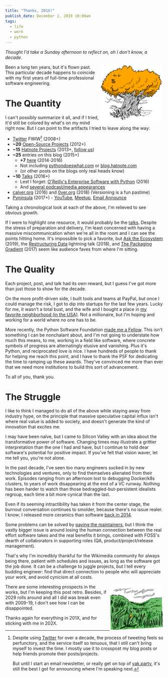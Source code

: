 ```yaml
---
title: "Thanks, 201X!"
publish_date: December 2, 2019 10:00am
tags:
  - life
  - work
  - python
---
```


_Thought I'd take a Sunday afternoon to reflect on, oh I don't know, a decade._

<img align="right" width="40%" src="/uploads/illo/legatree_med.png">
Been a long ten years, but it's flown past. This particular decade
happens to coincide with my first years of full-time professional
software engineering.

# The Quantity

I can't possibly summarize it all, and if I tried, it'd still be
colored by what's on my mind right now. But I can point to the
artifacts I tried to leave along the way:

- [Twitter](https://twitter.com/mhashemi) FWIW[^1] (2008+)
- **~20** [Open-Source Projects](/open_source_projects.html) (2012+)
- **~15** [Hatnote Projects](/hatnote_projects.html) (2013+, [follow us](https://twitter.com/hatnotable))
- **~25** entries on this blog (2015+)
  - **+7** [here](https://medium.com/paypal-engineering/tagged/python) (2014-2016)
  - Not including [pythondoeswhat.com](https://www.pythondoeswhat.com/) or [blog.hatnote.com](https://blog.hatnote.com/)
  - (or other posts on the blogs only real heads know)
- **~10** [Talks](/talks.html) (2016+)
  - Lest I forget: [O'Reilly's Enterprise Software with Python](http://shop.oreilly.com/product/0636920047346.do?code=authd) (2016)
  - And [several podcast/media appearances](/appearances.html)
- [calver.org](https://calver.org/) (2016) and [0ver.org](https://0ver.org/) (2018) (Versioning is a fun pastime)
- [Pyninsula](https://pyninsula.org/) (2017+) - [YouTube](https://www.youtube.com/c/Pyninsula), [Meetup](https://www.meetup.com/Pyninsula-Python-Peninsula-Meetup/), [Email Announce](https://mail.python.org/mailman3/lists/pyninsula-announce.python.org/)

Taking a chronological look at each of the above, I'm relieved to see
obvious growth.

If I were to highlight one resource, it would probably be the
[talks](/talks.html). Despite the stress of preparation and delivery, I'm least
concerned with having a massive miscommunication when we're all in the
room and I can see the points hitting home. It's impossible to pick a
favorite, but [Ask the
Ecosystem](/talks.html#ask-the-ecosystem-lessons-from-350-foss-python-applications)
(2019), the [Restructuring
Data](/talks.html#restructuring-data-in-python) lightning talk (2018),
and [The Packaging
Gradient](https://www.youtube.com/watch?v=iLVNWfPWAC8) (2017) seem
like audience faves from where I'm sitting.

# The Quality

Each project, post, and talk had its own reward, but I guess I've got
more than just those to show for the decade.

On the more profit-driven side, I built tools and teams at PayPal, but
once I could manage the risk, I got to dip into startups for the last
few years. Lucky for me, it wasn't a total bust, and the wife and I
bought a place in [my favorite neighborhood (in the
USA)](https://en.wikipedia.org/wiki/Japantown,_San_Jose). Not a
millionaire, but I'm hoping and working for a world where no one has
to be.

More recently, the Python Software Foundation [made me a
Fellow](http://pyfound.blogspot.com/2019/11/python-software-foundation-fellow.html). This
isn't something I can be nonchalant about, and I'm not going to
understate how much this means, to me, working in a field like
software, where concrete symbols of progress are alternatingly elusive
and vanishing. Plus it's Python, and reciprocated love is nice. I have
hundreds of people to thank for helping me reach this point, and I
have to thank the PSF for dedicating the time to ramping up these
awards. They've convinced me more than ever that we need more
institutions to build this sort of advancement.

To all of you, thank you.

# The Struggle

I like to think I managed to do all of the above while staying away
from industry hype, on the principle that massive speculative capital
influx isn't where real value is added to society, and doesn't
generate the kind of innovation that excites me.

I may have been naïve, but I came to Silicon Valley with an idea
about the transformative power of software. Changing times may
illustrate a grittier interpretation than the one I had and have, but
I continue to hold dear software's potential for positive impact. If
you've felt that vision waver, let me tell you, you're not alone.

In the past decade, I've seen too many engineers sucked in by new
technologies and ventures, only to find themselves alienated from
their work. Episodes ranging from an afternoon lost to debugging
Docker/k8s clusters, to years of work disappearing at the end of a VC
runway. Nothing has been harder to watch than those
bedraggled-but-persistent idealists regroup, each time a bit more
cynical than the last.

Even if its seeming intractibility has taken it from the center stage,
the burnout conversation continues to smolder, because there's no
issue realer. I know; I released more ceramics than software [back in
2014](https://www.flickr.com/photos/mahmoudhashemi/albums/72157648555341327).

Some problems can be solved by [paying the
maintainers](https://opensource.com/article/18/9/its-time-pay-maintainers),
but I think the vastly bigger issue is around losing the human
connection between the real effort software takes and the real
benefits it brings, combined with FOSS's dearth of collaborators in
supporting roles (QA, product/project/release management).

That's why I'm incredibly thankful for the Wikimedia community for
always being there, patient with schedules and issues, as long as the
software got the job done. It can be a challenge to juggle projects,
but I tell every budding engineer: find that direct connection to
people who will appreciate your work, and avoid cynicism at all costs.

<img width="34%" align="right" src="/uploads/illo/green_field_med.png">

There are some interesting prospects in the works, but I'm keeping
this post retro. Besides, if 2029 rolls around and all I did was break
even with 2009-19, I don't see how I can be disappointed.

Thanks again for everything in 201X, and for sticking with me in 202X.

[^1]:
    Despite using [Twitter](https://twitter.com/mhashemi) for over a
    decade, the process of tweeting feels so perfunctory, and the
    service itself so tenuous, that I still can't bring myself to
    invest the time. I mostly use it to crosspost my blog posts or
    help friends promote their posts/projects.

    But until I start an email newsletter, or really get on top of
    [yak.party](https://yak.party), it's still the best I got for
    announcing where I'm speaking next.
